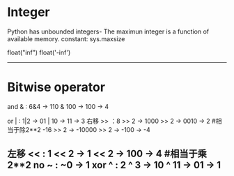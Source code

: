 # Integer
Python has unbounded integers- The maximun integer is a function of available memory.
constant: sys.maxsize

float("inf")
float('-inf')

---
# Bitwise operator 
and & : 6&4 -> 110 & 100 -> 100 -> 4

or  | : 1|2 -> 01 | 10 -> 11 -> 3
右移 >> ：8 >> 2 -> 1000 >> 2 -> 0010 -> 2			#相当于除2**2
		 -16 >> 2 -> -10000 >> 2 -> -100 -> -4		

左移 << : 1 << 2 -> 1 << 2 -> 100 -> 4				#相当于乘2**2
no  ~ : ~0 -> 1 
xor ^ : 2 ^ 3 -> 10 ^ 11 -> 01 -> 1
---
# 